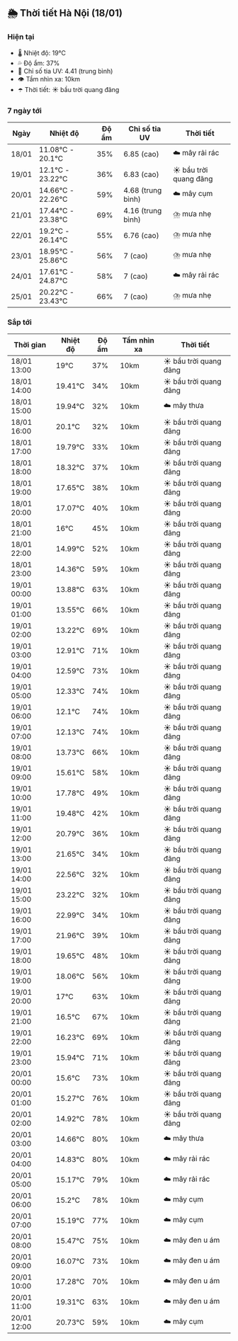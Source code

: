 ## 🌦️ Thời tiết Hà Nội (18/01)

### Hiện tại

- 🌡️ Nhiệt độ: 19℃
- 💦 Độ ẩm: 37%
- 🌟 Chỉ số tia UV: 4.41 (trung bình)
- 👁️ Tầm nhìn xa: 10km
- ☂️ Thời tiết: ☀️ bầu trời quang đãng

### 7 ngày tới

| Ngày | Nhiệt độ | Độ ẩm | Chỉ số tia UV | Thời tiết |
| --- | --- | --- | --- | --- |
| 18/01 | 11.08℃ - 20.1℃ | 35% | 6.85 (cao) | ☁️ mây rải rác |
| 19/01 | 12.1℃ - 23.22℃ | 36% | 6.83 (cao) | ☀️ bầu trời quang đãng |
| 20/01 | 14.66℃ - 22.26℃ | 59% | 4.68 (trung bình) | ☁️ mây cụm |
| 21/01 | 17.44℃ - 23.38℃ | 69% | 4.16 (trung bình) | ⛈️ mưa nhẹ |
| 22/01 | 19.2℃ - 26.14℃ | 55% | 6.76 (cao) | ⛈️ mưa nhẹ |
| 23/01 | 18.95℃ - 25.86℃ | 56% | 7 (cao) | ⛈️ mưa nhẹ |
| 24/01 | 17.61℃ - 24.87℃ | 58% | 7 (cao) | ☁️ mây rải rác |
| 25/01 | 20.22℃ - 23.43℃ | 66% | 7 (cao) | ⛈️ mưa nhẹ |

### Sắp tới

| Thời gian | Nhiệt độ | Độ ẩm | Tầm nhìn xa | Thời tiết |
| --- | --- | --- | --- | --- |
| 18/01 13:00 | 19℃ | 37% | 10km | ☀️ bầu trời quang đãng |
| 18/01 14:00 | 19.41℃ | 34% | 10km | ☀️ bầu trời quang đãng |
| 18/01 15:00 | 19.94℃ | 32% | 10km | ☁️ mây thưa |
| 18/01 16:00 | 20.1℃ | 32% | 10km | ☀️ bầu trời quang đãng |
| 18/01 17:00 | 19.79℃ | 33% | 10km | ☀️ bầu trời quang đãng |
| 18/01 18:00 | 18.32℃ | 37% | 10km | ☀️ bầu trời quang đãng |
| 18/01 19:00 | 17.65℃ | 38% | 10km | ☀️ bầu trời quang đãng |
| 18/01 20:00 | 17.07℃ | 40% | 10km | ☀️ bầu trời quang đãng |
| 18/01 21:00 | 16℃ | 45% | 10km | ☀️ bầu trời quang đãng |
| 18/01 22:00 | 14.99℃ | 52% | 10km | ☀️ bầu trời quang đãng |
| 18/01 23:00 | 14.36℃ | 59% | 10km | ☀️ bầu trời quang đãng |
| 19/01 00:00 | 13.88℃ | 63% | 10km | ☀️ bầu trời quang đãng |
| 19/01 01:00 | 13.55℃ | 66% | 10km | ☀️ bầu trời quang đãng |
| 19/01 02:00 | 13.22℃ | 69% | 10km | ☀️ bầu trời quang đãng |
| 19/01 03:00 | 12.91℃ | 71% | 10km | ☀️ bầu trời quang đãng |
| 19/01 04:00 | 12.59℃ | 73% | 10km | ☀️ bầu trời quang đãng |
| 19/01 05:00 | 12.33℃ | 74% | 10km | ☀️ bầu trời quang đãng |
| 19/01 06:00 | 12.1℃ | 74% | 10km | ☀️ bầu trời quang đãng |
| 19/01 07:00 | 12.13℃ | 74% | 10km | ☀️ bầu trời quang đãng |
| 19/01 08:00 | 13.73℃ | 66% | 10km | ☀️ bầu trời quang đãng |
| 19/01 09:00 | 15.61℃ | 58% | 10km | ☀️ bầu trời quang đãng |
| 19/01 10:00 | 17.78℃ | 49% | 10km | ☀️ bầu trời quang đãng |
| 19/01 11:00 | 19.48℃ | 42% | 10km | ☀️ bầu trời quang đãng |
| 19/01 12:00 | 20.79℃ | 36% | 10km | ☀️ bầu trời quang đãng |
| 19/01 13:00 | 21.65℃ | 34% | 10km | ☀️ bầu trời quang đãng |
| 19/01 14:00 | 22.56℃ | 32% | 10km | ☀️ bầu trời quang đãng |
| 19/01 15:00 | 23.22℃ | 32% | 10km | ☀️ bầu trời quang đãng |
| 19/01 16:00 | 22.99℃ | 34% | 10km | ☀️ bầu trời quang đãng |
| 19/01 17:00 | 21.96℃ | 39% | 10km | ☀️ bầu trời quang đãng |
| 19/01 18:00 | 19.65℃ | 48% | 10km | ☀️ bầu trời quang đãng |
| 19/01 19:00 | 18.06℃ | 56% | 10km | ☀️ bầu trời quang đãng |
| 19/01 20:00 | 17℃ | 63% | 10km | ☀️ bầu trời quang đãng |
| 19/01 21:00 | 16.5℃ | 67% | 10km | ☀️ bầu trời quang đãng |
| 19/01 22:00 | 16.23℃ | 69% | 10km | ☀️ bầu trời quang đãng |
| 19/01 23:00 | 15.94℃ | 71% | 10km | ☀️ bầu trời quang đãng |
| 20/01 00:00 | 15.6℃ | 73% | 10km | ☀️ bầu trời quang đãng |
| 20/01 01:00 | 15.27℃ | 76% | 10km | ☀️ bầu trời quang đãng |
| 20/01 02:00 | 14.92℃ | 78% | 10km | ☀️ bầu trời quang đãng |
| 20/01 03:00 | 14.66℃ | 80% | 10km | ☁️ mây thưa |
| 20/01 04:00 | 14.83℃ | 80% | 10km | ☁️ mây rải rác |
| 20/01 05:00 | 15.17℃ | 79% | 10km | ☁️ mây rải rác |
| 20/01 06:00 | 15.2℃ | 78% | 10km | ☁️ mây cụm |
| 20/01 07:00 | 15.19℃ | 77% | 10km | ☁️ mây cụm |
| 20/01 08:00 | 15.47℃ | 75% | 10km | ☁️ mây đen u ám |
| 20/01 09:00 | 16.07℃ | 73% | 10km | ☁️ mây đen u ám |
| 20/01 10:00 | 17.28℃ | 70% | 10km | ☁️ mây đen u ám |
| 20/01 11:00 | 19.31℃ | 63% | 10km | ☁️ mây đen u ám |
| 20/01 12:00 | 20.73℃ | 59% | 10km | ☁️ mây cụm |
